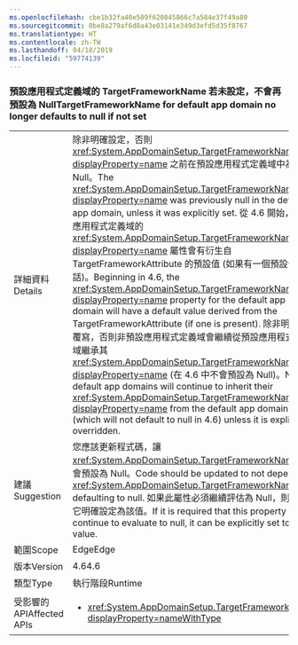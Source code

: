 ```yaml
---
ms.openlocfilehash: cbe1b32fa40e509f620845866c7a584e37f49a80
ms.sourcegitcommit: 0be8a279af6d8a43e03141e349d3efd5d35f8767
ms.translationtype: HT
ms.contentlocale: zh-TW
ms.lasthandoff: 04/18/2019
ms.locfileid: "59774139"
---
```

### <a name="targetframeworkname-for-default-app-domain-no-longer-defaults-to-null-if-not-set"></a><span data-ttu-id="d9f1b-101">預設應用程式定義域的 TargetFrameworkName 若未設定，不會再預設為 Null</span><span class="sxs-lookup"><span data-stu-id="d9f1b-101">TargetFrameworkName for default app domain no longer defaults to null if not set</span></span>

|   |   |
|---|---|
|<span data-ttu-id="d9f1b-102">詳細資料</span><span class="sxs-lookup"><span data-stu-id="d9f1b-102">Details</span></span>|<span data-ttu-id="d9f1b-103">除非明確設定，否則 <xref:System.AppDomainSetup.TargetFrameworkName?displayProperty=name> 之前在預設應用程式定義域中為 Null。</span><span class="sxs-lookup"><span data-stu-id="d9f1b-103">The <xref:System.AppDomainSetup.TargetFrameworkName?displayProperty=name> was previously null in the default app domain, unless it was explicitly set.</span></span> <span data-ttu-id="d9f1b-104">從 4.6 開始，預設應用程式定義域的 <xref:System.AppDomainSetup.TargetFrameworkName?displayProperty=name> 屬性會有衍生自 TargetFrameworkAttribute 的預設值 (如果有一個預設值的話)。</span><span class="sxs-lookup"><span data-stu-id="d9f1b-104">Beginning in 4.6, the <xref:System.AppDomainSetup.TargetFrameworkName?displayProperty=name> property for the default app domain will have a default value derived from the TargetFrameworkAttribute (if one is present).</span></span> <span data-ttu-id="d9f1b-105">除非明確遭到覆寫，否則非預設應用程式定義域會繼續從預設應用程式定義域繼承其 <xref:System.AppDomainSetup.TargetFrameworkName?displayProperty=name> (在 4.6 中不會預設為 Null)。</span><span class="sxs-lookup"><span data-stu-id="d9f1b-105">Non-default app domains will continue to inherit their <xref:System.AppDomainSetup.TargetFrameworkName?displayProperty=name> from the default app domain (which will not default to null in 4.6) unless it is explicitly overridden.</span></span>|
|<span data-ttu-id="d9f1b-106">建議</span><span class="sxs-lookup"><span data-stu-id="d9f1b-106">Suggestion</span></span>|<span data-ttu-id="d9f1b-107">您應該更新程式碼，讓 <xref:System.AppDomainSetup.TargetFrameworkName> 不會預設為 Null。</span><span class="sxs-lookup"><span data-stu-id="d9f1b-107">Code should be updated to not depend on <xref:System.AppDomainSetup.TargetFrameworkName> defaulting to null.</span></span> <span data-ttu-id="d9f1b-108">如果此屬性必須繼續評估為 Null，則可以將它明確設定為該值。</span><span class="sxs-lookup"><span data-stu-id="d9f1b-108">If it is required that this property continue to evaluate to null, it can be explicitly set to that value.</span></span>|
|<span data-ttu-id="d9f1b-109">範圍</span><span class="sxs-lookup"><span data-stu-id="d9f1b-109">Scope</span></span>|<span data-ttu-id="d9f1b-110">Edge</span><span class="sxs-lookup"><span data-stu-id="d9f1b-110">Edge</span></span>|
|<span data-ttu-id="d9f1b-111">版本</span><span class="sxs-lookup"><span data-stu-id="d9f1b-111">Version</span></span>|<span data-ttu-id="d9f1b-112">4.6</span><span class="sxs-lookup"><span data-stu-id="d9f1b-112">4.6</span></span>|
|<span data-ttu-id="d9f1b-113">類型</span><span class="sxs-lookup"><span data-stu-id="d9f1b-113">Type</span></span>|<span data-ttu-id="d9f1b-114">執行階段</span><span class="sxs-lookup"><span data-stu-id="d9f1b-114">Runtime</span></span>|
|<span data-ttu-id="d9f1b-115">受影響的 API</span><span class="sxs-lookup"><span data-stu-id="d9f1b-115">Affected APIs</span></span>|<ul><li><xref:System.AppDomainSetup.TargetFrameworkName?displayProperty=nameWithType></li></ul>|
